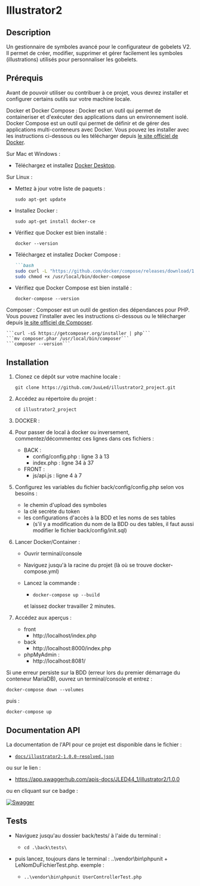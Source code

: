# Illustrator2

## Description

Un gestionnaire de symboles avancé pour le configurateur de gobelets V2.
Il permet de créer, modifier, supprimer et gérer facilement les symboles (illustrations) utilisés pour personnaliser les gobelets.


## Prérequis

Avant de pouvoir utiliser ou contribuer à ce projet, vous devrez installer et configurer certains outils sur votre machine locale.

Docker et Docker Compose : 
Docker est un outil qui permet de containeriser et d'exécuter des applications dans un environnement isolé. Docker Compose est un outil qui permet de définir et de gérer des applications multi-conteneurs avec Docker. Vous pouvez les installer avec les instructions ci-dessous ou les télécharger depuis [le site officiel de Docker](https://www.docker.com/products/docker-desktop/).

Sur Mac et Windows :

- Téléchargez et installez [Docker Desktop](https://www.docker.com/products/docker-desktop/).

Sur Linux :

- Mettez à jour votre liste de paquets :

	```sudo apt-get update```

- Installez Docker :

	```sudo apt-get install docker-ce```
	
- Vérifiez que Docker est bien installé :

	```docker --version```

- Téléchargez et installez Docker Compose :

	```markdown
	```bash
	sudo curl -L "https://github.com/docker/compose/releases/download/1.27.4/docker-compose-$(uname -s)-$(uname -m)" -o /usr/local/bin/docker-compose
	sudo chmod +x /usr/local/bin/docker-compose

- Vérifiez que Docker Compose est bien installé :

	```docker-compose --version```


Composer : 
Composer est un outil de gestion des dépendances pour PHP. Vous pouvez l'installer avec les instructions ci-dessous ou le télécharger depuis [le site officiel de Composer](https://getcomposer.org/download/).

	```curl -sS https://getcomposer.org/installer | php```
	```mv composer.phar /usr/local/bin/composer```
	```composer --version```



## Installation

1. Clonez ce dépôt sur votre machine locale :

	```git clone https://github.com/JuuLed/illustrator2_project.git```


2. Accédez au répertoire du projet :

	```cd illustrator2_project```

3. DOCKER :

4. Pour passer de local à docker ou inversement, commentez/décommentez ces lignes dans ces fichiers :
	- BACK :
		- config/config.php : ligne 3 à 13
		- index.php	 : ligne 34 à 37
	- FRONT :
		- js/api.js	 : ligne 4 à 7

5. Configurez les variables du fichier back/config/config.php selon vos besoins :
	- le chemin d'upload des symboles
	- la clé secrète du token
	- les configurations d'accès à la BDD et les noms de ses tables
		- (s'il y a modification du nom de la BDD ou des tables, il faut aussi modifier le fichier back/config/init.sql)

6. Lancer Docker/Container :
	- Ouvrir terminal/console
	- Naviguez jusqu'à la racine du projet (là où se trouve docker-compose.yml)
	- Lancez la commande : 
		- ```docker-compose up --build```
		
		et laissez docker travailler 2 minutes.

7. Accédez aux aperçus :
	- front 
		- http://localhost/index.php
	- back
		- http://localhost:8000/index.php
	- phpMyAdmin :
		- http://localhost:8081/


Si une erreur persiste sur la BDD (erreur lors du premier démarrage du conteneur MariaDB), ouvrez un terminal/console et entrez :

```docker-compose down --volumes```

puis :

```docker-compose up```

## Documentation API

La documentation de l'API pour ce projet est disponible dans le fichier :
- [`docs/illustrator2-1.0.0-resolved.json`](docs/illustrator2-1.0.0-resolved.json)

ou sur le lien :
- https://app.swaggerhub.com/apis-docs/JLED44_1/illustrator2/1.0.0

ou en cliquant sur ce badge :

[![Swagger](https://img.shields.io/badge/-Swagger-%23Clover)](https://app.swaggerhub.com/apis-docs/JLED44_1/illustrator2/1.0.0)

## Tests

- Naviguez jusqu'au dossier back/tests/ à l'aide du terminal :
	- ```cd .\back\tests\```

- puis lancez, toujours dans le terminal : ..\vendor\bin\phpunit + LeNomDuFichierTest.php.
exemple :
    - ```..\vendor\bin\phpunit UserControllerTest.php```


